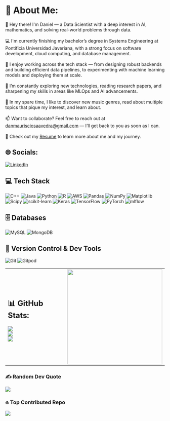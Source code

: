 # 💫 About Me:
👋 Hey there! I'm Daniel — a Data Scientist with a deep interest in AI, mathematics, and solving real-world problems through data.<br><br>
💻 I'm currently finishing my bachelor’s degree in Systems Engineering at Pontificia Universidad Javeriana, with a strong focus on software development, cloud computing, and database management.<br><br>
🧠 I enjoy working across the tech stack — from designing robust backends and building efficient data pipelines, to experimenting with machine learning models and deploying them at scale.<br><br>
🌱 I’m constantly exploring new technologies, reading research papers, and sharpening my skills in areas like MLOps and AI advancements.<br><br>
💬 In my spare time, I like to discover new music genres, read about multiple topics that pique my interest, and learn about.<br><br>
📫 Want to collaborate? Feel free to reach out at danmaurisciosaavedra@gmail.com — I’ll get back to you as soon as I can.<br><br>
📄 Check out my [Resume](https://drive.google.com/file/d/1ALblFNWQXbE4dIKdrOB2OvGivjPN47ik/view?usp=drive_link) to learn more about me and my journey.


## 🌐 Socials:
[![LinkedIn](https://img.shields.io/badge/LinkedIn-%230077B5.svg?logo=linkedin&logoColor=white)](https://linkedin.com/in/https://www.linkedin.com/in/daniel-saavedra-b73236241/) 

## 💻 Tech Stack
![C++](https://img.shields.io/badge/c++-%2300599C.svg?style=for-the-badge&logo=c%2B%2B&logoColor=white)
![Java](https://img.shields.io/badge/java-%23ED8B00.svg?style=for-the-badge&logo=openjdk&logoColor=white)
![Python](https://img.shields.io/badge/python-3670A0?style=for-the-badge&logo=python&logoColor=ffdd54)
![R](https://img.shields.io/badge/r-%23276DC3.svg?style=for-the-badge&logo=r&logoColor=white)
![AWS](https://img.shields.io/badge/AWS-%23FF9900.svg?style=for-the-badge&logo=amazon-aws&logoColor=white)
![Pandas](https://img.shields.io/badge/pandas-%23150458.svg?style=for-the-badge&logo=pandas&logoColor=white)
![NumPy](https://img.shields.io/badge/numpy-%23013243.svg?style=for-the-badge&logo=numpy&logoColor=white)
![Matplotlib](https://img.shields.io/badge/Matplotlib-%23ffffff.svg?style=for-the-badge&logo=Matplotlib&logoColor=black)
![Scipy](https://img.shields.io/badge/SciPy-%230C55A5.svg?style=for-the-badge&logo=scipy&logoColor=%white)
![scikit-learn](https://img.shields.io/badge/scikit--learn-%23F7931E.svg?style=for-the-badge&logo=scikit-learn&logoColor=white)
![Keras](https://img.shields.io/badge/Keras-%23D00000.svg?style=for-the-badge&logo=Keras&logoColor=white)
![TensorFlow](https://img.shields.io/badge/TensorFlow-%23FF6F00.svg?style=for-the-badge&logo=TensorFlow&logoColor=white)
![PyTorch](https://img.shields.io/badge/PyTorch-%23EE4C2C.svg?style=for-the-badge&logo=PyTorch&logoColor=white)
![mlflow](https://img.shields.io/badge/mlflow-%23d9ead3.svg?style=for-the-badge&logo=numpy&logoColor=blue)

## 🗄️ Databases
![MySQL](https://img.shields.io/badge/mysql-4479A1.svg?style=for-the-badge&logo=mysql&logoColor=white)
![MongoDB](https://img.shields.io/badge/MongoDB-%234ea94b.svg?style=for-the-badge&logo=mongodb&logoColor=white)

## 🔧 Version Control & Dev Tools
![Git](https://img.shields.io/badge/git-%23F05033.svg?style=for-the-badge&logo=git&logoColor=white)
![Gitpod](https://img.shields.io/badge/gitpod-f06611.svg?style=for-the-badge&logo=gitpod&logoColor=white)
<table>
  <tr>
    <td>
      
## 📊 GitHub Stats:
      
![](https://github-readme-stats.vercel.app/api?username=dansaavedra1103&theme=great-gatsby&hide_border=false&include_all_commits=true&count_private=false)<br/>
![](https://nirzak-streak-stats.vercel.app/?user=dansaavedra1103&theme=great-gatsby&hide_border=false)<br/>
![](https://github-readme-stats.vercel.app/api/top-langs/?username=dansaavedra1103&theme=great-gatsby&hide_border=false&include_all_commits=true&count_private=false&layout=compact)

  </td>
  <td>
    <img src="https://media3.giphy.com/media/v1.Y2lkPTc5MGI3NjExNXh5Zm1wdXI1MGE5ZWZ0eGx0dmZjY3lhcXQxenRreGQybzlrdGJleSZlcD12MV9pbnRlcm5hbF9naWZfYnlfaWQmY3Q9Zw/qgQUggAC3Pfv687qPC/giphy.gif" width="300"/>
  </td>
  </tr>
</table>

### ✍️ Random Dev Quote
![](https://quotes-github-readme.vercel.app/api?type=horizontal&theme=dark)

### 🔝 Top Contributed Repo
![](https://github-contributor-stats.vercel.app/api?username=dansaavedra1103&limit=5&theme=dark&combine_all_yearly_contributions=true)

<!-- Proudly created with GPRM ( https://gprm.itsvg.in ) -->
